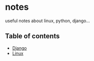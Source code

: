 # notes
useful notes about linux, python, django...

## Table of contents

* [Django](django.md)
* [Linux](linux.md)
